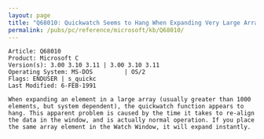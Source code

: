 ```yaml
---
layout: page
title: "Q68010: Quickwatch Seems to Hang When Expanding Very Large Arrays"
permalink: /pubs/pc/reference/microsoft/kb/Q68010/
---
```


	Article: Q68010
	Product: Microsoft C
	Version(s): 3.00 3.10 3.11 | 3.00 3.10 3.11
	Operating System: MS-DOS         | OS/2
	Flags: ENDUSER | s_quickc
	Last Modified: 6-FEB-1991
	
	When expanding an element in a large array (usually greater than 1000
	elements, but system dependent), the quickwatch function appears to
	hang. This apparent problem is caused by the time it takes to re-align
	the data in the window, and is actually normal operation. If you place
	the same array element in the Watch Window, it will expand instantly.

